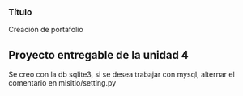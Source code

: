 ### Título
Creación de portafolio

## Proyecto entregable de la unidad 4
Se creo con la db sqlite3, si se desea trabajar con mysql, alternar el comentario en misitio/setting.py